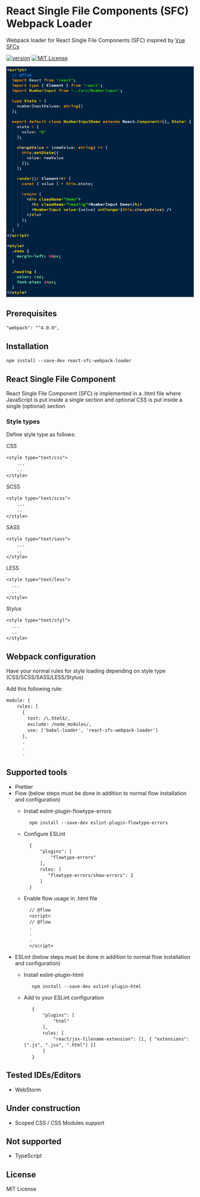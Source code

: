 # React Single File Components (SFC) Webpack Loader
Webpack loader for React Single File Components (SFC) inspired by [Vue SFCs]

[![version][version-badge]][package]
[![MIT License][license-badge]][license]

![React Single File Component Sample](https://raw.githubusercontent.com/pksilen/react-sfc-webpack-loader/master/assets/react-sfc-sample.png)

## Prerequisites
    "webpack": "^4.0.0",

## Installation
    npm install --save-dev react-sfc-webpack-loader
       
## React Single File Component

React Single File Component (SFC) is implemented in a .html file where JavaScript is put inside a single <script>...</script> section
and optional CSS is put inside a single (optional) <style>...</style> section

### Style types
Define style type as follows:
    
  CSS
  
    <style type="text/css">
        ...
        ..
    </style>
  
  SCSS
    
    <style type="text/scss">
        ...
        ..
    </style>
  
  SASS
    
    <style type="text/sass">
        ...
        ..
    </style>
  
  LESS
    
    <style type="text/less">
      ...
      ..
    </style>
  
  Stylus
    
    <style type="text/styl">
      ...
      ..
    </style>
   
## Webpack configuration

Have your normal rules for style loading depending on style type (CSS/SCSS/SASS/LESS/Stylus)

Add this following rule:

    module: {
        rules: [
          {
            test: /\.html$/,
            exclude: /node_modules/,
            use: ['babel-loader', 'react-sfc-webpack-loader']
          },
          .
          .
          .
            
## Supported tools
* Prettier
* Flow (below steps must be done in addition to normal flow installation and configuration)
    * Install eslint-plugin-flowtype-errors
    
            npm install --save-dev eslint-plugin-flowtype-errors
            
    * Configure ESLint
    
            {
                "plugins": [
                    "flowtype-errors"
                ],
                rules: [
                   "flowtype-errors/show-errors": 2
                ]
            }                             
        
    * Enable flow usage in .html file
    
            // @flow
            <script>
            // @flow
            .
            .
            .
            </script>
    
* ESLint (below steps must be done in addition to normal flow installation and configuration)
   * Install eslint-plugin-html
   
            npm install --save-dev eslint-plugin-html
            
   * Add to your ESLint configuration

            {
                "plugins": [
                    "html"
                ],
                rules: [
                    "react/jsx-filename-extension": [1, { "extensions": [".js", ".jsx", ".html"] }]
                ]
            }      

## Tested IDEs/Editors
* WebStorm

## Under construction
* Scoped CSS / CSS Modules support

## Not supported
* TypeScript
  
## License
MIT License

[license-badge]: https://img.shields.io/badge/license-MIT-green
[license]: https://github.com/pksilen/react-sfc-webpack-loader/blob/master/LICENSE
[version-badge]: https://img.shields.io/npm/v/react-sfc-webpack-loader.svg?style=flat-square
[package]: https://www.npmjs.com/package/react-sfc-loader
[Vue SFCs]: https://vuejs.org/v2/guide/single-file-components.html
